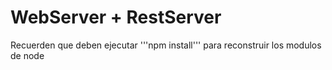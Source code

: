 # WebServer + RestServer


Recuerden que deben ejecutar '''npm install'''
para reconstruir los modulos de node